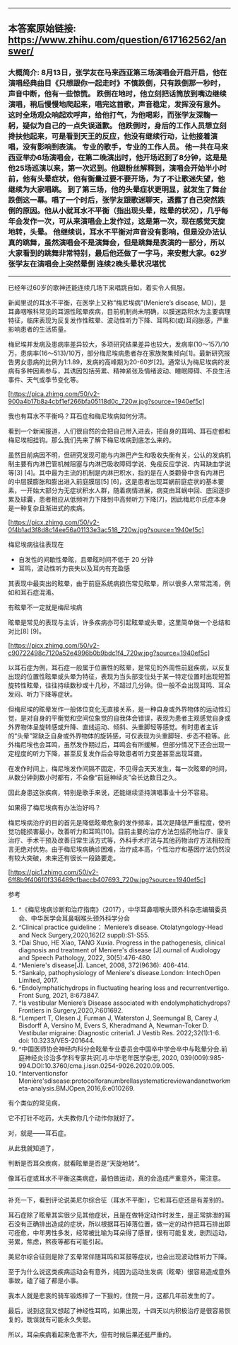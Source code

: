 ----------------------------------------
## 本答案原始链接: https://www.zhihu.com/question/617162562/answer/
### 大概简介: 8月13日，张学友在马来西亚第三场演唱会开启开启，他在演唱经典曲目《只想跟你一起走时》不慎跌倒，只有跌倒那一秒时，声音中断，他有一些惊慌。 跌倒在地时，他立刻把话筒放到嘴边继续演唱，稍后慢慢地爬起来，唱完这首歌，声音稳定，发挥没有意外。 这时全场观众响起欢呼声，给他打气，为他喝彩，而张学友深鞠一躬，疑似为自己的一点失误道歉。 他跌倒时，身后的工作人员想立刻搀扶他起来，可是看到天王的反应，他没有继续行动，让他接着演唱，没有影响到表演。 专业的歌手，专业的工作人员。 他一共在马来西亚举办6场演唱会，在第二晚演出时，他开场迟到了8分钟，这是是他25场巡演以来，第一次迟到。他跟粉丝解释到，演唱会开始半小时前，他有头晕症状，他有衡量过要不要开场，为了不让歌迷失望，他继续为大家唱跳。 到了第三场，他的头晕症状更明显，就发生了舞台跌倒这一幕。唱了一个时后，张学友跟歌迷聊天，透露了自己突然跌倒的原因。他从小就耳水不平衡（指出现头晕，眩晕的状况），几乎每年会发作一次，可从来演唱会上发作过，这是第一次，现在感觉天旋地转，头晕。 他继续说，耳水不平衡对声音没有影响，但是没办法认真的跳舞，虽然演唱会不是演舞会，但是跳舞是表演的一部分，所以大家看到的跳舞非常特别，最后他还做了一字马，来安慰大家。62岁张学友在演唱会上突然晕倒 连续2晚头晕状况堪忧
----------------------------------------
已经年过60岁的歌神还能连续几场下来唱跳自如，着实令人佩服。

新闻里说的耳水不平衡，在医学上又称“梅尼埃病”(Meniere’s disease, MD)，是耳鼻咽喉科常见的耳源性眩晕疾病，目前机制尚未明确，以膜迷路积水为主要病理特征，临床表现为反复发作性眩晕、波动性听力下降、耳鸣和(或)耳闷胀感，严重影响患者的生活质量。

梅尼埃并发病及患病率差异较大，多项研究结果差异也较大，发病率(10～157)/10万，患病率(16～513)/10万，部分梅尼埃病患者存在家族聚集倾向[1]。最新研究报告男女患病的比例为1:1.89，发病的高峰期为20-60岁[2]。通常认为梅尼埃病的发病有多种因素参与，其诱因包括劳累、精神紧张及情绪波动、睡眠障碍、不良生活事件、天气或季节变化等。

[https://pica.zhimg.com/50/v2-900a4b17b8a4cbf1ef266bfa05118d0c_720w.jpg?source=1940ef5c]


我也有耳水不平衡吗？耳石症和梅尼埃病如何分清。

看到一个新闻报道，人们很自然的会把自己带入进去，把自身的耳鸣、耳石症都和梅尼埃相挂钩。那么我们先来了解下梅尼埃病到底怎么来的。

虽然目前病因不明，但研究发现可能与内淋巴产生和吸收失衡有关，公认的发病机制主要有内淋巴管机械阻塞与内淋巴吸收障碍学说、免疫反应学说、内耳缺血学说等[3] [4]。其中最为主流的机制是内淋巴积水，指的是在人类颧骨中含有内淋巴的中层膜膨胀和膨出进入前庭膜层[5] [6]，这是患者出现耳蜗前庭症状的基本要素，一开始大部分为无症状积水人群，随着病情进展，病变由耳蜗中回、底回逐步累及球囊，患者相应从低频听力下降到中高频听力下降[7]，因此梅尼尔氏症本身是一种复杂且渐进式的疾病。

[https://picx.zhimg.com/50/v2-0f4b1ad3f8d8c14ee56a01133e3ac518_720w.jpg?source=1940ef5c]

梅尼埃病往往表现在

 * 自发性的间歇性晕眩，且晕眩时间不低于 20 分钟
 * 耳鸣，波动性听力丧失以及耳内有充盈感

其表现中最突出的眩晕，由于前庭系统病损伤常见眩晕，所以很多人常常混淆，例如和耳石症混淆。


有眩晕不一定就是梅尼埃病

眩晕是常见的表现与主诉，许多疾病亦可引起眩晕或头晕，这里简单做一个总结和对比[8] [9]。

[https://picx.zhimg.com/50/v2-c90722498c7120a52e4996b0b9bdc1f4_720w.jpg?source=1940ef5c]

以耳石症为例，耳石症一般属于位置性的眩晕，是常见的外周性前庭疾病，以反复出现的位置性眩晕或头晕为特征，表现为当头部变位处于某一特定位置时出现短暂旋转性眩晕，往往持续数秒或十几秒，不超过几分钟。但一般不会出现耳鸣、耳朵发闷、听力下降等症状。

但梅尼埃的眩晕发作一般体位变化无直接关系，是一种自身或外界物体的运动性幻觉，是对自身的平衡觉和空间位象觉的自我体会错误，表现为患者主观感觉自身或外界物体呈旋转感或升降、直线运动、倾斜、头重脚轻等感觉。有时患者主诉的“头晕”常缺乏自身或外界物体的旋转感，可仅表现为头重脚轻、步态不稳等。此外梅尼埃也会耳鸣，虽然发作期过后，耳鸣会有所缓解，但部分情况下还会出现一定程度的听力下降，甚至反复发作后会导致患者听力变差甚至出现耳聋。

在发作时间上，梅尼埃发作间隔不固定，不见得会天天发生，每一次眩晕的时间，从数分钟到数小时都有，不会像“前庭神经炎”会长达数日之久。

因此身患这张疾病，特别是歌手来说，还能继续坚持演唱事业十分不容易。


如果得了梅尼埃病有办法治好吗？

梅尼埃病治疗的目的首先是降低眩晕危象的发作频率，其次是降低严重程度，使听觉功能损害最小，改善听力和耳鸣[10]。目前主要的治疗方法包括药物治疗、康复治疗、手术干预及改善日常生活方式等，外科手术疗法与其他药物治疗方法相较而言无绝对优势。由于梅尼埃病确诊困难，治疗成本高，个性治疗和基因疗法仍然没有较大突破，未来还有很长一段路要走。

[https://pic1.zhimg.com/50/v2-6ff8b9f406f0f336489cfbaccb407693_720w.jpg?source=1940ef5c]




参考

 1.  ^《梅尼埃病诊断和治疗指南》（2017），中华耳鼻咽喉头颈外科杂志编辑委员会、中华医学会耳鼻咽喉头颈外科学分会
 2.  ^Clinical practice guideline： Meniere’s disease. Otolatyngology-Head and Neck Surgery,2020,162(2 suppl):S1-S55.
 3.  ^Dai Shuo, HE Xiao, TANG Xuxia. Progress in the pathogenesis, clinical diagnosis and treatment of Meniere's disease [J].ournal of Audiology and Speech Pathology, 2022, 30(5):476-480.
 4.  ^Meniere's disease[J]. Lancet, 2008, 372(9636): 406-414.
 5.  ^Sankalp, pathophysiology of Meniere's disease.London: IntechOpen Limited, 2017.
 6.  ^Endolymphatichydrops in fluctuating hearing loss and recurrentvertigo. Front Surg, 2021, 8:673847.
 7.  ^Is vestibular Meniere’s Disease associated with endolymphatichydrops? Frontiers in Surgery,2020,7:601692.
 8.  ^Lempert T, Olesen J, Furman J, Waterston J, Seemungal B, Carey J, Bisdorff A, Versino M, Evers S, Kheradmand A, Newman-Toker D. Vestibular migraine: Diagnostic criteria1. J Vestib Res. 2022;32(1):1-6. doi: 10.3233/VES-201644.
 9.  ^中国医师协会神经内科分会眩晕专业委员会中国卒中学会卒中与眩晕分会.前庭神经炎诊治多学科专家共识[J].中华老年医学杂志, 2020, 039(009):985-994.DOI:10.3760/cma.j.issn.0254-9026.2020.09.005.
 10. ^Interventionsfor Menière'sdisease:protocolforanumbrellasystematicreviewandanetworkmeta-analysis.BMJOpen,2016,6:e010269.

有个类似的常见病，

它不打针不吃药，大夫教你几个动作你就好了。

对，就是——耳石症。

从此我就知道了，

判断是否耳朵疾病，就看眩晕是否是“天旋地转”。

像耳石症或耳水不平衡这类病症，最怕做运动，真的会造成严重意外，需注意。

----------------------------------------

补充一下，看到评论说美尼尔综合征（耳水不平衡），它和耳石症还是有差别的。

耳石症除了眩晕其实很少见其他症状，且是在做特定动作时发生，是正常排泄的耳石没有正确排出造成的症状，所以根据耳石掉落位置，做一定的动作把耳石排出即可痊愈，中年男性多发，经常被比喻为耳朵得了感冒，很有可能复发，剧烈运动，劳累，焦虑，熬夜等都有可能引起。

美尼尔综合征则是除了玄晕常伴随耳鸣和耳鼓等症状，也会出现波动性听力下降。

至于为什么说这类疾病运动会有意外，纯因为运动生发病（眩晕）很容易造成意外事故，磕了碰了都是小事。

我本人就是悲哀的骑车锻炼摔了一下狠的，住院一月，这都几年前发生的了。

最后，说到这我又想起了神经性耳鸣，如果出现，十四天以内积极治疗是很容易恢复的，耽误就有可能永久失聪。

所以，耳朵疾病看起来危害不大，但有时候后果还挺严重的。